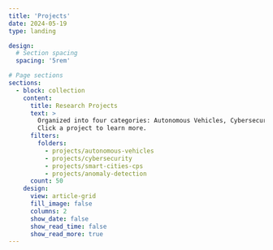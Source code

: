 ```yaml
---
title: 'Projects'
date: 2024-05-19
type: landing

design:
  # Section spacing
  spacing: '5rem'

# Page sections
sections:
  - block: collection
    content:
      title: Research Projects
      text: >
        Organized into four categories: Autonomous Vehicles, Cybersecurity, Smart Cities & CPS, and Anomaly Detection.  
        Click a project to learn more.
      filters:
        folders:
          - projects/autonomous-vehicles
          - projects/cybersecurity
          - projects/smart-cities-cps
          - projects/anomaly-detection
      count: 50
    design:
      view: article-grid
      fill_image: false
      columns: 2
      show_date: false
      show_read_time: false
      show_read_more: true
---
```

